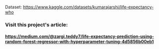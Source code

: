 Dataset: https://www.kaggle.com/datasets/kumarajarshi/life-expectancy-who

### Visit this project's article: 
#### https://medium.com/@zargi.teddy7/life-expectancy-prediction-using-random-forest-regressor-with-hyperparameter-tuning-4d5856b00eb1
